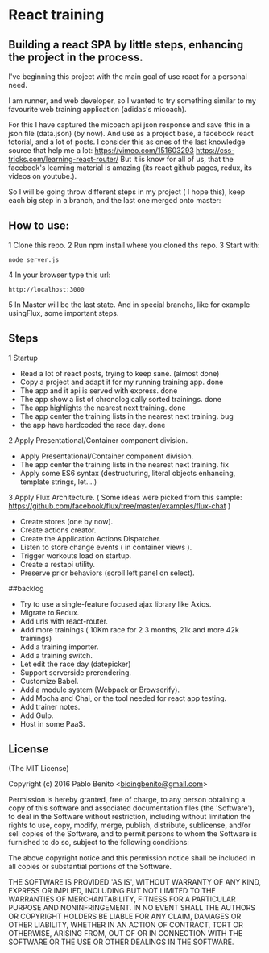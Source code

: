 # React training

## Building a react SPA by little steps, enhancing the project in the process.

I've beginning this project with the main goal of use react for a personal need.

I am runner, and web developer, so I wanted to try something similar to my favourite web training application (adidas's micoach).

For this I have captured the micoach api json response and save this in a json file (data.json) (by now).
And use as a project base, a facebook react totorial, and a lot of posts.
I consider this as ones of the last knowledge source that help me a lot:
https://vimeo.com/151603293
https://css-tricks.com/learning-react-router/
But it is know for all of us, that the facebook's learning material is amazing (its react github pages, redux, its videos on youtube.).

So I will be going throw different steps in my project ( I hope this), keep each big step in a branch,
and the last one merged onto master:

## How to use:
1 Clone this repo.
2 Run npm install where you cloned ths repo.
3 Start with:
```
node server.js
```
4 In your browser type this url:
````
http://localhost:3000
````
5 In Master will be the last state. And in special branchs, like for example usingFlux,
some important steps.


## Steps
1 Startup
  * Read a lot of react posts, trying to keep sane. (almost done)
  * Copy a project and adapt it for my running training app. done
  * The app and it api is served with express. done
  * The app show a list of chronologically sorted trainings. done
  * The app highlights the nearest next training. done
  * The app center the training lists in the nearest next training. bug
  * the app have hardcoded the race day. done

2  Apply Presentational/Container component division.
  * Apply Presentational/Container component division.
  * The app center the training lists in the nearest next training. fix
  * Apply some ES6 syntax (destructuring, literal objects enhancing, template strings, let....)

3 Apply Flux Architecture. ( Some ideas were picked from this sample: https://github.com/facebook/flux/tree/master/examples/flux-chat )
  * Create stores (one by now).
  * Create actions creator.
  * Create the Application Actions Dispatcher.  
  * Listen to store change events ( in container views ).
  * Trigger workouts load on startup.
  * Create a restapi utility.
  * Preserve prior behaviors (scroll left panel on select).

##backlog
* Try to use a single-feature focused ajax library like Axios.
* Migrate to Redux.
* Add urls with react-router.
* Add more trainings ( 10Km race for 2 3 months, 21k and more 42k trainings)
* Add a training importer.
* Add a training switch.
* Let edit the race day (datepicker)
* Support serverside prerendering.
* Customize Babel.
* Add a module system (Webpack or Browserify).
* Add Mocha and Chai, or the tool needed for react app testing.
* Add trainer notes.
* Add Gulp.
* Host in some PaaS.

## License

(The MIT License)

Copyright (c) 2016 Pablo Benito &lt;bioingbenito@gmail.com&gt;

Permission is hereby granted, free of charge, to any person obtaining
a copy of this software and associated documentation files (the
'Software'), to deal in the Software without restriction, including
without limitation the rights to use, copy, modify, merge, publish,
distribute, sublicense, and/or sell copies of the Software, and to
permit persons to whom the Software is furnished to do so, subject to
the following conditions:

The above copyright notice and this permission notice shall be
included in all copies or substantial portions of the Software.

THE SOFTWARE IS PROVIDED 'AS IS', WITHOUT WARRANTY OF ANY KIND,
EXPRESS OR IMPLIED, INCLUDING BUT NOT LIMITED TO THE WARRANTIES OF
MERCHANTABILITY, FITNESS FOR A PARTICULAR PURPOSE AND NONINFRINGEMENT.
IN NO EVENT SHALL THE AUTHORS OR COPYRIGHT HOLDERS BE LIABLE FOR ANY
CLAIM, DAMAGES OR OTHER LIABILITY, WHETHER IN AN ACTION OF CONTRACT,
TORT OR OTHERWISE, ARISING FROM, OUT OF OR IN CONNECTION WITH THE
SOFTWARE OR THE USE OR OTHER DEALINGS IN THE SOFTWARE.
